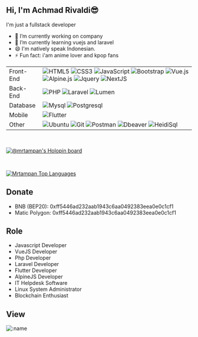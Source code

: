 

## Hi, I'm Achmad Rivaldi😎

I'm just a fullstack developer

- 🔭 I’m currently working on company
- 🌱 I’m currently learning vuejs and laravel
- 😄 I'm natively speak Indonesian.
- ⚡ Fun fact: i'am anime lover and kpop fans

<table>
	<tr>
		<td>Front-End</td>
		<td>
			<img alt="HTML5" src="https://img.shields.io/badge/HTML5-E34F26.svg?style=flat&logo=HTML5&logoColor=white">
			<img alt="CSS3" src="https://img.shields.io/badge/CSS3-1572B6.svg?style=flat&logo=CSS3&logoColor=white">
			<img alt="JavaScript" src="https://img.shields.io/badge/JavaScript-F7DF1E.svg?style=flat&logo=JavaScript&logoColor=black">
			<img alt="Bootstrap" src="https://img.shields.io/badge/-Bootstrap-blueviolet?logo=bootstrap&logoColor=white">
			<img alt="Vue.js" src="https://img.shields.io/badge/-Vuejs-green?logo=vuedotjs&logoColor=white">
      			<img alt="Alpine.js" src="https://img.shields.io/badge/-AlpineJs-informational?logo=alpinedotjs&logoColor=white">
			<img alt="Jquery" src="https://img.shields.io/badge/-Jquery-critical?logo=jquery&logoColor=white">
			<img alt="NextJS" src="https://img.shields.io/badge/-NextJS-critical?logo=nextdotjs&logoColor=white">
		</td>
	</tr>
	<tr>
		<td>Back-End</td>
		<td>
			<img alt="PHP" src="https://img.shields.io/badge/PHP-777BB4.svg?style=flat&logo=PHP&logoColor=white">
			<img alt="Laravel" src="https://img.shields.io/badge/Laravel-FF2D20.svg?style=flat&logo=Laravel&logoColor=white">
      			<img alt="Lumen" src="https://img.shields.io/badge/-Lumen-blue?style=flat&logo=Lumen&logoColor=white">
		</td>
	</tr>
	<tr>
		<td>Database</td>
		<td>
			<img alt="Mysql" src="https://img.shields.io/badge/-Mysql-blue?style=flat&logo=mysql&logoColor=white">
			<img alt="Postgresql" src="https://img.shields.io/badge/-PostgreSql-blue?style=flat&logo=postgresql&logoColor=white">
		</td>
	</tr>
	<tr>
		<td>Mobile</td>
		<td>
      <img alt="Flutter" src="https://img.shields.io/badge/-Flutter-blue?style=flat&logo=Flutter&logoColor=white">
		</td>
	</tr>
	<tr>
		<td>Other</td>
		<td>
			<img alt="Ubuntu" src="https://img.shields.io/badge/-Ubuntu-orange?style=flat&logo=Ubuntu&logoColor=white">
			<img alt="Git" src="https://img.shields.io/badge/Git-F05032.svg?style=flat&logo=Git&logoColor=white">
      			<img alt="Postman" src="https://img.shields.io/badge/-Postman-red?style=flat&logo=Postman&logoColor=white">
			<img alt="Dbeaver" src="https://img.shields.io/badge/-Dbeaver-blue?style=flat">
			<img alt="HeidiSql" src="https://img.shields.io/badge/-Heidisql-green?style=flat">
		</td>
	</tr>
</table>
<br>

[![@mrtampan's Holopin board](https://holopin.me/mrtampan)](https://holopin.io/@mrtampan)

<br>

  <a href="https://github.com/mrtampan/github-readme-stats"><img alt="Mrtampan Top Languages" src="https://github-readme-stats.vercel.app/api/top-langs/?username=mrtampan&langs_count=5&count_private=false&hide_border=false&bg_color=white&layout=compact" /></a>

## Donate

- BNB (BEP20): 0xff5446ad232aab1943c6aa0492383eea0e0c1cf1
- Matic Polygon: 0xff5446ad232aab1943c6aa0492383eea0e0c1cf1

## Role

- Javascript Developer 
- VueJS Developer
- Php Developer
- Laravel Developer
- Flutter Developer
- AlpineJS Developer
- IT Helpdesk Software
- Linux System Administrator
- Blockchain Enthusiast

## View

![:name](https://count.getloli.com/get/@:mrtampan?theme=rule34)


